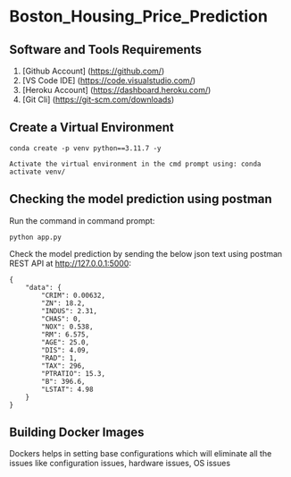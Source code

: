 # Boston_Housing_Price_Prediction

## Software and Tools Requirements

1. [Github Account] (https://github.com/)
2. [VS Code IDE] (https://code.visualstudio.com/)
3. [Heroku Account] (https://dashboard.heroku.com/)
4. [Git Cli] (https://git-scm.com/downloads)


## Create a Virtual Environment

```
conda create -p venv python==3.11.7 -y
```

```
Activate the virtual environment in the cmd prompt using: conda activate venv/
```

## Checking the model prediction using postman

Run the command in command prompt:

```
python app.py
```

Check the model prediction by sending the below json text using postman REST API at http://127.0.0.1:5000:


```
{
    "data": {
        "CRIM": 0.00632,
        "ZN": 18.2,
        "INDUS": 2.31,
        "CHAS": 0,
        "NOX": 0.538,
        "RM": 6.575,
        "AGE": 25.0,
        "DIS": 4.09,
        "RAD": 1,
        "TAX": 296,
        "PTRATIO": 15.3,
        "B": 396.6,
        "LSTAT": 4.98
    }
}

```

## Building Docker Images

Dockers helps in setting base configurations which will eliminate all the issues like configuration issues, hardware issues, OS issues